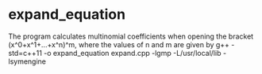# expand_equation
The program calculates multinomial coefficients when opening the bracket (x^0+x^1+...+x^n)^m, where the values of n and m are given by
g++ -std=c++11 -o expand_equation expand.cpp -lgmp -L/usr/local/lib -lsymengine
